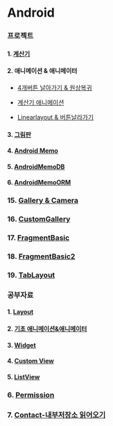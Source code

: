# Android

### 프로젝트

#### 1. [계산기](https://github.com/kps990515/ProgrammingStudy/tree/master/Android/BasicLayout/app)

#### 2. 애니메이션 & 애니메이터  

  - [4개버튼 날아가기 & 원상복귀](https://github.com/kps990515/ProgrammingStudy/tree/master/Android/Rotating)

  - [계산기 애니메이션](https://github.com/kps990515/ProgrammingStudy/tree/master/Android/AniCal)

  - [Linearlayout & 버튼날라가기](https://github.com/kps990515/ProgrammingStudy/tree/master/Android/LinearLocation)

#### 3. [그림판](https://github.com/kps990515/ProgrammingStudy/tree/master/Android/CustomView/app)


#### 4. [Android Memo](https://github.com/kps990515/ProgrammingStudy/tree/master/Android/AndroidMemo)

#### 5. [AndroidMemoDB](https://github.com/kps990515/ProgrammingStudy/tree/master/Android/AndroidMemoDB)

#### 6. [AndroidMemoORM](https://github.com/kps990515/ProgrammingStudy/tree/master/Android/AndroidMemoORM)



### 15. [Gallery & Camera](https://github.com/kps990515/ProgrammingStudy/tree/master/Android/Gallery)

### 16. [CustomGallery](https://github.com/kps990515/ProgrammingStudy/tree/master/Android/CustomGallery)

### 17. [FragmentBasic](https://github.com/kps990515/ProgrammingStudy/tree/master/Android/FragmentBasic)

### 18. [FragmentBasic2](https://github.com/kps990515/ProgrammingStudy/tree/master/Android/FragmentBasic2)

### 19. [TabLayout](https://github.com/kps990515/ProgrammingStudy/tree/master/Android/TabLayout)

### 공부자료

#### 1. [Layout](https://github.com/kps990515/ProgrammingStudy/tree/master/Android/BasicLayout)

#### 2. [기초 애니메이션&애니메이터](https://github.com/kps990515/ProgrammingStudy/tree/master/Android/Animation)

#### 3. [Widget](https://github.com/kps990515/ProgrammingStudy/tree/master/Android/BasicWidget)

#### 4. [Custom View](https://github.com/kps990515/ProgrammingStudy/tree/master/Android/CustomView)

#### 5. [ListView](https://github.com/kps990515/ProgrammingStudy/tree/master/Android/BasicList)

### 6. [Permission](https://github.com/kps990515/ProgrammingStudy/tree/master/Android/Permission)

### 7. [Contact-내부저장소 읽어오기](https://github.com/kps990515/ProgrammingStudy/tree/master/Android/Contact)
